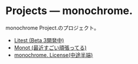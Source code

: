 # Projects — monochrome.
monochrome Project.のプロジェクト。

- [Litest (Beta 3開発中)](https://github.com/mncrp/Litest/)
- [Monot (最近すごい頑張ってる)](https://github.com/mncrp/monot/)
- [monochrome. License(中途半端)](#)
